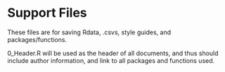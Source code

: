 # Support Files

These files are for saving Rdata, .csvs, style guides, and packages/functions.

0_Header.R will be used as the header of all documents, and thus should include author information, and link to all packages and functions used.

